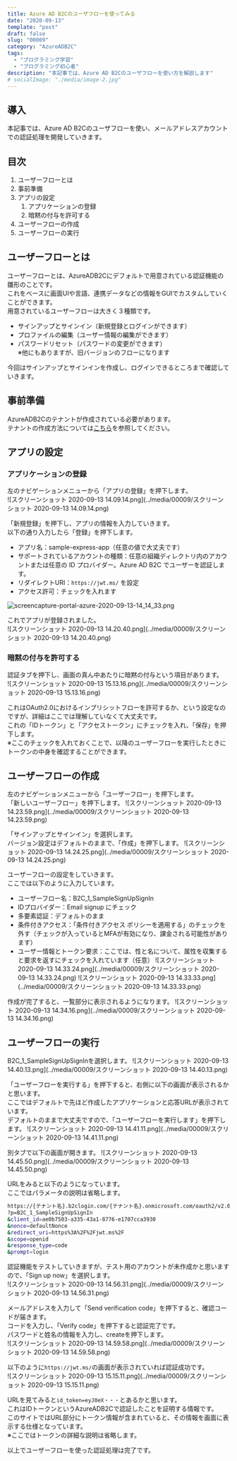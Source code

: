 ```yaml
---
title: Azure AD B2Cのユーザフローを使ってみる
date: "2020-09-13"
template: "post"
draft: false
slug: "00009"
category: "AzureADB2C"
tags:
  - "プログラミング学習"
  - "プログラミング初心者"
description: "本記事では、Azure AD B2Cのユーザフローを使い方を解説します"
# socialImage: "./media/image-2.jpg"
---
```


## 導入

本記事では、Azure AD B2Cのユーザフローを使い、メールアドレスアカウントでの認証処理を開発していきます。

## 目次

1. ユーザーフローとは
2. 事前準備
3. アプリの設定
   1. アプリケーションの登録
   2. 暗黙の付与を許可する
4. ユーザーフローの作成
5. ユーザーフローの実行

## ユーザーフローとは

ユーザーフローとは、AzureADB2Cにデフォルトで用意されている認証機能の雛形のことです。  
これをベースに画面UIや言語、連携データなどの情報をGUIでカスタムしていくことができます。  
用意されているユーザーフローは大きく３種類です。  

- サインアップとサインイン（新規登録とログインができます）
- プロファイルの編集（ユーザー情報の編集ができます）
- パスワードリセット（パスワードの変更ができます）  
※他にもありますが、旧バージョンのフローになります

今回はサインアップとサインインを作成し、ログインできるところまで確認していきます。  

## 事前準備

AzureADB2Cのテナントが作成されている必要があります。  
テナントの作成方法については[こちら](/posts/00008)を参照してください。  

## アプリの設定

### アプリケーションの登録

左のナビゲーションメニューから「アプリの登録」を押下します。  
![スクリーンショット 2020-09-13 14.09.14.png](../media/00009/スクリーンショット 2020-09-13 14.09.14.png)

「新規登録」を押下し、アプリの情報を入力していきます。  
以下の通り入力したら「登録」を押下します。  

- アプリ名：sample-express-app（任意の値で大丈夫です）  
- サポートされているアカウントの種類：任意の組織ディレクトリ内のアカウントまたは任意の ID プロバイダー。Azure AD B2C でユーザーを認証します。  
- リダイレクトURI：`https://jwt.ms/` を設定  
- アクセス許可：チェックを入れます  

![screencapture-portal-azure-2020-09-13-14_14_33.png](../media/00009/screencapture-portal-azure-2020-09-13-14_14_33.png)

これでアプリが登録されました。  
![スクリーンショット 2020-09-13 14.20.40.png](../media/00009/スクリーンショット 2020-09-13 14.20.40.png)

### 暗黙の付与を許可する

認証タブを押下し、画面の真ん中あたりに暗黙の付与という項目があります。  
![スクリーンショット 2020-09-13 15.13.16.png](../media/00009/スクリーンショット 2020-09-13 15.13.16.png)

これはOAuth2.0におけるインプリシットフローを許可するか、という設定なのですが、詳細はここでは理解していなくて大丈夫です。  
これの「IDトークン」と「アクセストークン」にチェックを入れ、「保存」を押下します。  
※ここのチェックを入れておくことで、以降のユーザーフローを実行したときにトークンの中身を確認することができます。

## ユーザーフローの作成

左のナビゲーションメニューから「ユーザーフロー」を押下します。  
「新しいユーザーフロー」を押下します。
![スクリーンショット 2020-09-13 14.23.59.png](../media/00009/スクリーンショット 2020-09-13 14.23.59.png)

「サインアップとサインイン」を選択します。  
バージョン設定はデフォルトのままで、「作成」を押下します。
![スクリーンショット 2020-09-13 14.24.25.png](../media/00009/スクリーンショット 2020-09-13 14.24.25.png)

ユーザーフローの設定をしていきます。  
ここでは以下のように入力しています。  

- ユーザーフロー名：B2C_1_SampleSignUpSignIn
- IDプロバイダー：Email signup にチェック
- 多要素認証：デフォルトのまま
- 条件付きアクセス：「条件付きアクセス ポリシーを適用する」のチェックを外す（チェックが入っているとMFAが有効になり、課金される可能性があります）
- ユーザー情報とトークン要求：ここでは、性と名について、属性を収集すると要求を返すにチェックを入れています（任意）
![スクリーンショット 2020-09-13 14.33.24.png](../media/00009/スクリーンショット 2020-09-13 14.33.24.png)
![スクリーンショット 2020-09-13 14.33.33.png](../media/00009/スクリーンショット 2020-09-13 14.33.33.png)

作成が完了すると、一覧部分に表示されるようになります。
![スクリーンショット 2020-09-13 14.34.16.png](../media/00009/スクリーンショット 2020-09-13 14.34.16.png)

## ユーザーフローの実行

B2C_1_SampleSignUpSignInを選択します。
![スクリーンショット 2020-09-13 14.40.13.png](../media/00009/スクリーンショット 2020-09-13 14.40.13.png)

「ユーザーフローを実行する」を押下すると、右側に以下の画面が表示されるかと思います。  
ここではデフォルトで先ほど作成したアプリケーションと応答URLが表示されています。  
デフォルトのままで大丈夫ですので、「ユーザーフローを実行します」を押下します。
![スクリーンショット 2020-09-13 14.41.11.png](../media/00009/スクリーンショット 2020-09-13 14.41.11.png)

別タブで以下の画面が開きます。
![スクリーンショット 2020-09-13 14.45.50.png](../media/00009/スクリーンショット 2020-09-13 14.45.50.png)

URLをみると以下のようになっています。  
ここではパラメータの説明は省略します。  

``` bash
https://{テナント名}.b2clogin.com/{テナント名}.onmicrosoft.com/oauth2/v2.0/authorize
?p=B2C_1_SampleSignUpSignIn
&client_id=ae0b7503-a335-43a1-8776-e1707cca3930
&nonce=defaultNonce
&redirect_uri=https%3A%2F%2Fjwt.ms%2F
&scope=openid
&response_type=code
&prompt=login
```

認証機能をテストしていきますが、テスト用のアカウントが未作成かと思いますので、「Sign up now」を選択します。  
![スクリーンショット 2020-09-13 14.56.31.png](../media/00009/スクリーンショット 2020-09-13 14.56.31.png)

メールアドレスを入力して「Send verification code」を押下すると、確認コードが届きます。  
コードを入力し、「Verify code」を押下すると認証完了です。  
パスワードと姓名の情報を入力し、createを押下します。  
![スクリーンショット 2020-09-13 14.59.58.png](../media/00009/スクリーンショット 2020-09-13 14.59.58.png)

以下のように`https://jwt.ms/`の画面が表示されていれば認証成功です。  
![スクリーンショット 2020-09-13 15.15.11.png](../media/00009/スクリーンショット 2020-09-13 15.15.11.png)

URLを見てみると`id_token=eyJ0eX・・・`とあるかと思います。  
これはIDトークンというAzureADB2Cで認証したことを証明する情報です。  
このサイトではURL部分にトークン情報が含まれていると、その情報を画面に表示する仕様となっています。  
※ここではトークンの詳細な説明は省略します。  

以上でユーザーフローを使った認証処理は完了です。  
